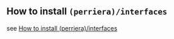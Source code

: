 
## How to install `(perriera)/interfaces`
see [How to install (perriera)/interfaces](https://github.com/perriera/interfaces)
